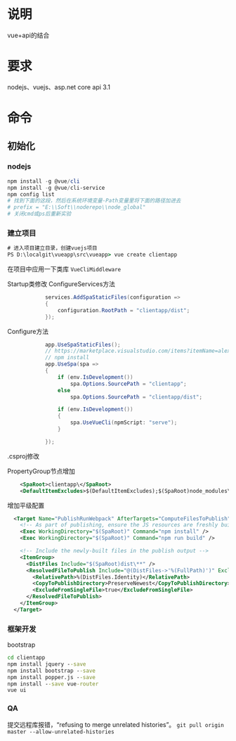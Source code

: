 # 说明
vue+api的结合

# 要求
nodejs、vuejs、asp.net core api 3.1

# 命令
## 初始化
### nodejs
```powershell
npm install -g @vue/cli
npm install -g @vue/cli-service
npm config list
# 找到下面的这段，然后在系统环境变量-Path变量里将下面的路径加进去
# prefix = "E:\\Soft\\noderepo\\node_global"
# 关闭cmd或ps后重新实验
```
### 建立项目
```bat
# 进入项目建立目录，创建vuejs项目
PS D:\localgit\vueapp\src\vueapp> vue create clientapp
```
在项目中应用一下类库
```VueCliMiddleware```

Startup类修改
ConfigureServices方法
```c#
            services.AddSpaStaticFiles(configuration =>
            {
                configuration.RootPath = "clientapp/dist";
            });
```
Configure方法
```c#
            app.UseSpaStaticFiles();
            // https://marketplace.visualstudio.com/items?itemName=alexandredotnet.netcorevuejs&ssr=false#review-details
            // npm install
            app.UseSpa(spa =>
            {
                if (env.IsDevelopment())
                    spa.Options.SourcePath = "clientapp";
                else
                    spa.Options.SourcePath = "clientapp/dist";

                if (env.IsDevelopment())
                {
                    spa.UseVueCli(npmScript: "serve");
                }

            });
```

.csproj修改

PropertyGroup节点增加
```xml
    <SpaRoot>clientapp\</SpaRoot>
    <DefaultItemExcludes>$(DefaultItemExcludes);$(SpaRoot)node_modules\**</DefaultItemExcludes>
```
增加平级配置
```xml
  <Target Name="PublishRunWebpack" AfterTargets="ComputeFilesToPublish">
    <!-- As part of publishing, ensure the JS resources are freshly built in production mode -->
    <Exec WorkingDirectory="$(SpaRoot)" Command="npm install" />
    <Exec WorkingDirectory="$(SpaRoot)" Command="npm run build" />

    <!-- Include the newly-built files in the publish output -->
    <ItemGroup>
      <DistFiles Include="$(SpaRoot)dist\**" />
      <ResolvedFileToPublish Include="@(DistFiles->'%(FullPath)')" Exclude="@(ResolvedFileToPublish)">
        <RelativePath>%(DistFiles.Identity)</RelativePath>
        <CopyToPublishDirectory>PreserveNewest</CopyToPublishDirectory>
        <ExcludeFromSingleFile>true</ExcludeFromSingleFile>
      </ResolvedFileToPublish>
    </ItemGroup>
  </Target>
```

### 框架开发
bootstrap
```bat
cd clientapp
npm install jquery --save
npm install bootstrap --save
npm install popper.js --save
npm install --save vue-router
vue ui
```

### QA
提交远程库报错，“refusing to merge unrelated histories”。
```git pull origin master --allow-unrelated-histories```